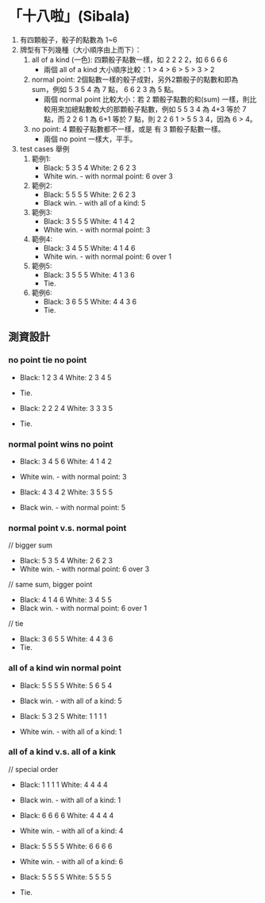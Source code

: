 # 「十八啦」(Sibala)

1. 有四顆骰子，骰子的點數為 1~6 
2. 牌型有下列幾種（大小順序由上而下）：
   1. all of a kind (一色): 四顆骰子點數一樣，如 2 2 2 2，如 6 6 6 6
       - 兩個 all of a kind 大小順序比較：1 > 4 > 6 > 5 > 3 > 2 
   2. normal point: 2個點數一樣的骰子成對，另外2顆骰子的點數和即為 sum，例如 5 3 5 4 為 7 點， 6 6 2 3 為 5 點。
       - 兩個 normal point 比較大小：若 2 顆骰子點數的和(sum) 一樣，則比較用來加總點數較大的那顆骰子點數，例如 5 5 3 4 為 4+3 等於 7 點，而 2 2 6 1 為 6+1 等於 7 點，則 2 2 6 1 > 5 5 3 4，因為 6 > 4。
   3. no point: 4 顆骰子點數都不一樣，或是 有 3 顆骰子點數一樣。
       - 兩個 no point 一樣大，平手。
3. test cases 舉例
   1. 範例1:
       - Black: 5 3 5 4  White: 2 6 2 3
       - White win. - with normal point: 6 over 3
   2. 範例2:
       - Black: 5 5 5 5  White: 2 6 2 3
       - Black win. - with all of a kind: 5
   3. 範例3:
       - Black: 3 5 5 5  White: 4 1 4 2
       - White win. - with normal point: 3
   4. 範例4:
       - Black: 3 4 5 5  White: 4 1 4 6
       - White win. - with normal point: 6 over 1
   5. 範例5:
       - Black: 3 5 5 5  White: 4 1 3 6
       - Tie.
   6. 範例6:
       - Black: 3 6 5 5  White: 4 4 3 6
       - Tie.

## 測資設計

### no point tie no point
- Black: 1 2 3 4  White: 2 3 4 5
- Tie.

- Black: 2 2 2 4  White: 3 3 3 5
- Tie.

### normal point wins no point
- Black: 3 4 5 6  White: 4 1 4 2
- White win. - with normal point: 3

- Black: 4 3 4 2  White: 3 5 5 5
- Black win. - with normal point: 5

### normal point v.s. normal point
// bigger sum
- Black: 5 3 5 4  White: 2 6 2 3
- White win. - with normal point: 6 over 3

// same sum, bigger point
- Black: 4 1 4 6  White: 3 4 5 5
- Black win. - with normal point: 6 over 1

// tie
- Black: 3 6 5 5  White: 4 4 3 6
- Tie.

### all of a kind win normal point
- Black: 5 5 5 5  White: 5 6 5 4
- Black win. - with all of a kind: 5

- Black: 5 3 2 5  White: 1 1 1 1
- White win. - with all of a kind: 1

### all of a kind v.s. all of a kink
// special order
- Black: 1 1 1 1  White: 4 4 4 4
- Black win. - with all of a kind: 1

- Black: 6 6 6 6  White: 4 4 4 4
- White win. - with all of a kind: 4

- Black: 5 5 5 5  White: 6 6 6 6
- White win. - with all of a kind: 6

- Black: 5 5 5 5  White: 5 5 5 5
- Tie.

